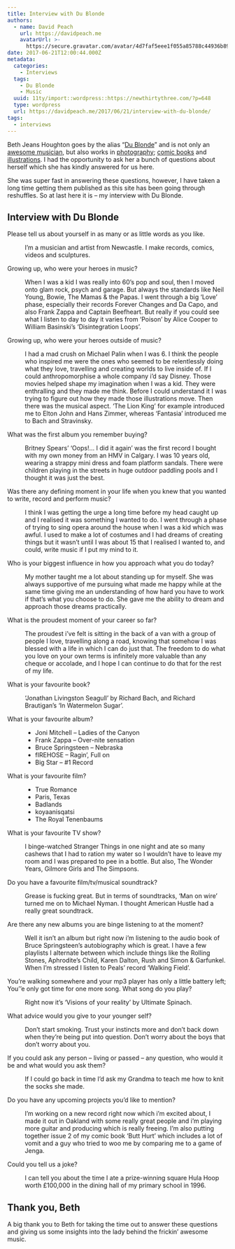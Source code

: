 ```yaml
---
title: Interview with Du Blonde
authors:
  - name: David Peach
    url: https://davidpeach.me
    avatarUrl: >-
      https://secure.gravatar.com/avatar/4d7faf5eee1f055a85788c44936b8995eaab6dfb004e7854ec747ccb272e91ee?s=96&d=mm&r=g
date: 2017-06-21T12:00:44.000Z
metadata:
  categories:
    - Interviews
  tags:
    - Du Blonde
    - Music
  uuid: 11ty/import::wordpress::https://newthirtythree.com/?p=648
  type: wordpress
  url: https://davidpeach.me/2017/06/21/interview-with-du-blonde/
tags:
  - interviews
---
```

Beth Jeans Houghton goes by the alias “[Du Blonde](http://www.dublonde.co.uk/)” and is not only an [awesome musician](/2017/06/welcome-back-to-milk-by-du-blonde/), but also works in [photography](http://www.dublonde.co.uk/photography); [comic books](http://www.dublonde.co.uk/comics) and [illustrations](http://www.dublonde.co.uk/artwork). I had the opportunity to ask her a bunch of questions about herself which she has kindly answered for us here.

She was super fast in answering these questions, however, I have taken a long time getting them published as this site has been going through reshuffles. So at last here it is – my interview with Du Blonde.

## Interview with Du Blonde

Please tell us about yourself in as many or as little words as you like.

<dd>I’m a musician and artist from Newcastle. I make records, comics, videos and sculptures.</dd>

Growing up, who were your heroes in music?

<dd>When I was a kid I was really into 60’s pop and soul, then I moved onto glam rock, psych and garage. But always the standards like Neil Young, Bowie, The Mamas &amp; the Papas. I went through a big ‘Love’ phase, especially their records Forever Changes and Da Capo, and also Frank Zappa and Captain Beefheart. But really if you could see what I listen to day to day it varies from ‘Poison’ by Alice Cooper to William Basinski’s ‘Disintegration Loops’.</dd>

Growing up, who were your heroes outside of music?

<dd>I had a mad crush on Michael Palin when I was 6. I think the people who inspired me were the ones who seemed to be relentlessly doing what they love, travelling and creating worlds to live inside of. If I could anthropomorphise a whole company i’d say Disney. Those movies helped shape my imagination when I was a kid. They were enthralling and they made me think. Before I could understand it I was trying to figure out how they made those illustrations move. Then there was the musical aspect. ‘The Lion King’ for example introduced me to Elton John and Hans Zimmer, whereas ‘Fantasia’ introduced me to Bach and Stravinsky.</dd>

What was the first album you remember buying?

<dd>Britney Spears’ ‘Oops!… I did it again’ was the first record I bought with my own money from an HMV in Calgary. I was 10 years old, wearing a strappy mini dress and foam platform sandals. There were children playing in the streets in huge outdoor paddling pools and I thought it was just the best.</dd>

Was there any defining moment in your life when you knew that you wanted to write, record and perform music?

<dd>I think I was getting the urge a long time before my head caught up and I realised it was something I wanted to do. I went through a phase of trying to sing opera around the house when I was a kid which was awful. I used to make a lot of costumes and I had dreams of creating things but it wasn’t until I was about 15 that I realised I wanted to, and could, write music if I put my mind to it.</dd>

Who is your biggest influence in how you approach what you do today?

<dd>My mother taught me a lot about standing up for myself. She was always supportive of me pursuing what made me happy while at the same time giving me an understanding of how hard you have to work if that’s what you choose to do. She gave me the ability to dream and approach those dreams practically.</dd>

What is the proudest moment of your career so far?

<dd>The proudest i’ve felt is sitting in the back of a van with a group of people I love, travelling along a road, knowing that somehow I was blessed with a life in which I can do just that. The freedom to do what you love on your own terms is infinitely more valuable than any cheque or accolade, and I hope I can continue to do that for the rest of my life.</dd>

What is your favourite book?

<dd>‘Jonathan Livingston Seagull’ by Richard Bach, and Richard Brautigan’s ‘In Watermelon Sugar’.</dd>

What is your favourite album?

<dd><ul><li>Joni Mitchell – Ladies of the Canyon</li><li>Frank Zappa – Over-nite sensation</li><li>Bruce Springsteen – Nebraska</li><li>fIREHOSE – Ragin’, Full on</li><li>Big Star – #1 Record</li></ul></dd>

What is your favourite film?

<dd><ul><li>True Romance</li><li>Paris, Texas</li><li>Badlands</li><li>koyaanisqatsi</li><li>The Royal Tenenbaums</li></ul></dd>

What is your favourite TV show?

<dd>I binge-watched Stranger Things in one night and ate so many cashews that I had to ration my water so I wouldn’t have to leave my room and I was prepared to pee in a bottle. But also, The Wonder Years, Gilmore Girls and The Simpsons.</dd>

Do you have a favourite film/tv/musical soundtrack?

<dd>Grease is fucking great. But in terms of soundtracks, ‘Man on wire’ turned me on to Michael Nyman. I thought American Hustle had a really great soundtrack.</dd>

Are there any new albums you are binge listening to at the moment?

<dd>Well it isn’t an album but right now i’m listening to the audio book of Bruce Springsteen’s autobiography which is great. I have a few playlists I alternate between which include things like the Rolling Stones, Aphrodite’s Child, Karen Dalton, Rush and Simon &amp; Garfunkel. When I’m stressed I listen to Peals’ record ‘Walking Field’.</dd>

You’re walking somewhere and your mp3 player has only a little battery left; You’’e only got time for one more song. What song do you play?

<dd>Right now it’s ‘Visions of your reality’ by Ultimate Spinach.</dd>

What advice would you give to your younger self?

<dd>Don’t start smoking. Trust your instincts more and don’t back down when they’re being put into question. Don’t worry about the boys that don’t worry about you.</dd>

If you could ask any person – living or passed – any question, who would it be and what would you ask them?

<dd>If I could go back in time I’d ask my Grandma to teach me how to knit the socks she made.</dd>

Do you have any upcoming projects you’d like to mention?

<dd>I’m working on a new record right now which i’m excited about, I made it out in Oakland with some really great people and i’m playing more guitar and producing which is really freeing. I’m also putting together issue 2 of my comic book ‘Butt Hurt’ which includes a lot of vomit and a guy who tried to woo me by comparing me to a game of Jenga.</dd>

Could you tell us a joke?

<dd>I can tell you about the time I ate a prize-winning square Hula Hoop worth £100,000 in the dining hall of my primary school in 1996.</dd>

## Thank you, Beth

A big thank you to Beth for taking the time out to answer these questions and giving us some insights into the lady behind the frickin’ awesome music.